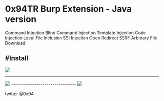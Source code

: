 
# 0x94TR Burp Extension - Java version

Command Injection
Blind Command Injection
Template Injection
Code Injection
Local Fıle Inclusion
SSI Injection
Open Redirect
SSRF
Arbitrary File Download



#Install
-----------------------------
<img src="https://raw.githubusercontent.com/antichown/0x94TR/master/94_1.png">

---------------------------------

<img src="https://raw.githubusercontent.com/antichown/0x94TR/master/94_2.png">
---------------------------------

<img src="https://raw.githubusercontent.com/antichown/0x94TR/master/94_3.png">

twitter @0x94
